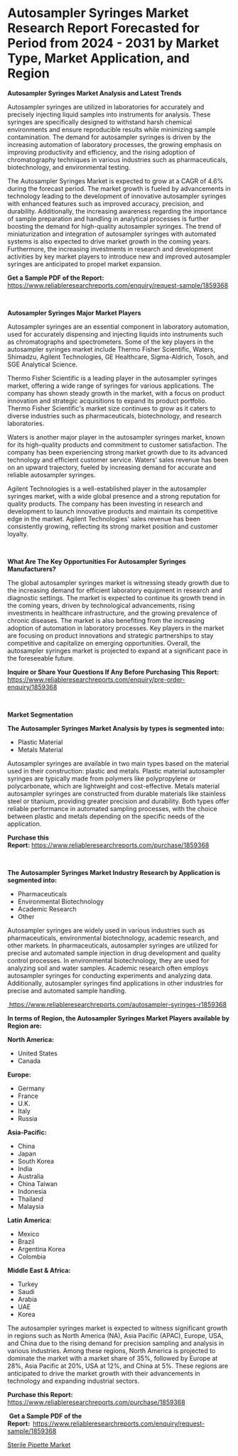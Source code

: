 <p><h1>Autosampler Syringes Market Research Report Forecasted for Period from 2024 -  2031 by Market Type, Market Application, and Region</h1></p><p><strong>Autosampler Syringes Market Analysis and Latest Trends</strong></p>
<p><p>Autosampler syringes are utilized in laboratories for accurately and precisely injecting liquid samples into instruments for analysis. These syringes are specifically designed to withstand harsh chemical environments and ensure reproducible results while minimizing sample contamination. The demand for autosampler syringes is driven by the increasing automation of laboratory processes, the growing emphasis on improving productivity and efficiency, and the rising adoption of chromatography techniques in various industries such as pharmaceuticals, biotechnology, and environmental testing.</p><p>The Autosampler Syringes Market is expected to grow at a CAGR of 4.6% during the forecast period. The market growth is fueled by advancements in technology leading to the development of innovative autosampler syringes with enhanced features such as improved accuracy, precision, and durability. Additionally, the increasing awareness regarding the importance of sample preparation and handling in analytical processes is further boosting the demand for high-quality autosampler syringes. The trend of miniaturization and integration of autosampler syringes with automated systems is also expected to drive market growth in the coming years. Furthermore, the increasing investments in research and development activities by key market players to introduce new and improved autosampler syringes are anticipated to propel market expansion.</p></p>
<p><strong>Get a Sample PDF of the Report:&nbsp;</strong> <a href="https://www.reliableresearchreports.com/enquiry/request-sample/1859368">https://www.reliableresearchreports.com/enquiry/request-sample/1859368</a></p>
<p>&nbsp;</p>
<p><strong>Autosampler Syringes Major Market Players</strong></p>
<p><p>Autosampler syringes are an essential component in laboratory automation, used for accurately dispensing and injecting liquids into instruments such as chromatographs and spectrometers. Some of the key players in the autosampler syringes market include Thermo Fisher Scientific, Waters, Shimadzu, Agilent Technologies, GE Healthcare, Sigma-Aldrich, Tosoh, and SGE Analytical Science.</p><p>Thermo Fisher Scientific is a leading player in the autosampler syringes market, offering a wide range of syringes for various applications. The company has shown steady growth in the market, with a focus on product innovation and strategic acquisitions to expand its product portfolio. Thermo Fisher Scientific's market size continues to grow as it caters to diverse industries such as pharmaceuticals, biotechnology, and research laboratories.</p><p>Waters is another major player in the autosampler syringes market, known for its high-quality products and commitment to customer satisfaction. The company has been experiencing strong market growth due to its advanced technology and efficient customer service. Waters' sales revenue has been on an upward trajectory, fueled by increasing demand for accurate and reliable autosampler syringes.</p><p>Agilent Technologies is a well-established player in the autosampler syringes market, with a wide global presence and a strong reputation for quality products. The company has been investing in research and development to launch innovative products and maintain its competitive edge in the market. Agilent Technologies' sales revenue has been consistently growing, reflecting its strong market position and customer loyalty.</p></p>
<p>&nbsp;</p>
<p><strong>What Are The Key Opportunities For Autosampler Syringes Manufacturers?</strong></p>
<p><p>The global autosampler syringes market is witnessing steady growth due to the increasing demand for efficient laboratory equipment in research and diagnostic settings. The market is expected to continue its growth trend in the coming years, driven by technological advancements, rising investments in healthcare infrastructure, and the growing prevalence of chronic diseases. The market is also benefiting from the increasing adoption of automation in laboratory processes. Key players in the market are focusing on product innovations and strategic partnerships to stay competitive and capitalize on emerging opportunities. Overall, the autosampler syringes market is projected to expand at a significant pace in the foreseeable future.</p></p>
<p><strong>Inquire or Share Your Questions If Any Before Purchasing This Report:</strong> <a href="https://www.reliableresearchreports.com/enquiry/pre-order-enquiry/1859368">https://www.reliableresearchreports.com/enquiry/pre-order-enquiry/1859368</a></p>
<p>&nbsp;</p>
<p><strong>Market Segmentation</strong></p>
<p><strong>The Autosampler Syringes Market Analysis by types is segmented into:</strong></p>
<p><ul><li>Plastic Material</li><li>Metals Material</li></ul></p>
<p><p>Autosampler syringes are available in two main types based on the material used in their construction: plastic and metals. Plastic material autosampler syringes are typically made from polymers like polypropylene or polycarbonate, which are lightweight and cost-effective. Metals material autosampler syringes are constructed from durable materials like stainless steel or titanium, providing greater precision and durability. Both types offer reliable performance in automated sampling processes, with the choice between plastic and metals depending on the specific needs of the application.</p></p>
<p><strong>Purchase this Report:&nbsp;</strong><a href="https://www.reliableresearchreports.com/purchase/1859368">https://www.reliableresearchreports.com/purchase/1859368</a></p>
<p>&nbsp;</p>
<p><strong>The Autosampler Syringes Market Industry Research by Application is segmented into:</strong></p>
<p><ul><li>Pharmaceuticals</li><li>Environmental Biotechnology</li><li>Academic Research</li><li>Other</li></ul></p>
<p><p>Autosampler syringes are widely used in various industries such as pharmaceuticals, environmental biotechnology, academic research, and other markets. In pharmaceuticals, autosampler syringes are utilized for precise and automated sample injection in drug development and quality control processes. In environmental biotechnology, they are used for analyzing soil and water samples. Academic research often employs autosampler syringes for conducting experiments and analyzing data. Additionally, autosampler syringes find applications in other industries for precise and automated sample handling.</p></p>
<p><a href="https://www.reliableresearchreports.com/autosampler-syringes-r1859368">&nbsp;https://www.reliableresearchreports.com/autosampler-syringes-r1859368</a></p>
<p><strong>In terms of Region, the Autosampler Syringes Market Players available by Region are:</strong></p>
<p>
    <p> <strong> North America: </strong>
        <ul>
            <li>United States</li>
            <li>Canada</li>
        </ul>
        </p> 
    <p> <strong> Europe: </strong>
        <ul>
            <li>Germany</li>
            <li>France</li>
            <li>U.K.</li>
            <li>Italy</li>
            <li>Russia</li>
        </ul>
        </p> 
    <p> <strong> Asia-Pacific: </strong>
        <ul>
            <li>China</li>
            <li>Japan</li>
            <li>South Korea</li>
            <li>India</li>
            <li>Australia</li>
            <li>China Taiwan</li>
            <li>Indonesia</li>
            <li>Thailand</li>
            <li>Malaysia</li>
        </ul>
        </p> 
    <p> <strong> Latin America: </strong>
        <ul>
            <li>Mexico</li>
            <li>Brazil</li>
            <li>Argentina Korea</li>
            <li>Colombia</li>
        </ul>
        </p> 
    <p> <strong> Middle East & Africa: </strong>
        <ul>
            <li>Turkey</li>
            <li>Saudi</li>
            <li>Arabia</li>
            <li>UAE</li>
            <li>Korea</li>
        </ul>
    </p>
    </p>
<p><p>The autosampler syringes market is expected to witness significant growth in regions such as North America (NA), Asia Pacific (APAC), Europe, USA, and China due to the rising demand for precision sampling and analysis in various industries. Among these regions, North America is projected to dominate the market with a market share of 35%, followed by Europe at 28%, Asia Pacific at 20%, USA at 12%, and China at 5%. These regions are anticipated to drive the market growth with their advancements in technology and expanding industrial sectors.</p></p>
<p><strong>Purchase this Report: </strong><a href="https://www.reliableresearchreports.com/purchase/1859368">https://www.reliableresearchreports.com/purchase/1859368</a></p>
<p>&nbsp;<strong>Get a Sample PDF of the Report:&nbsp;&nbsp;</strong><a href="https://www.reliableresearchreports.com/enquiry/request-sample/1859368">https://www.reliableresearchreports.com/enquiry/request-sample/1859368</a></p>
<p><strong></strong></p>
<p><p><a href="https://github.com/muhammadasraf467/Market-Research-Report-List-1/blob/main/sterile-pipette-market.md">Sterile Pipette Market</a></p></p>
